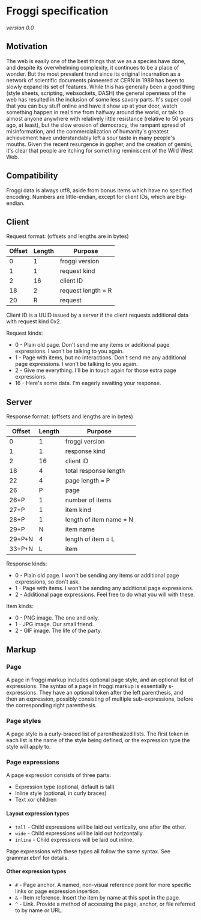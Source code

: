 # Froggi specification

*version 0.0*

## Motivation

The web is easily one of the best things that we as a species have done, and
despite its overwhelming complexity, it continues to be a place of wonder. But
the most prevalent trend since its original incarnation as a network of
scientific documents pioneered at CERN in 1989 has been to slowly expand its set
of features. While this has generally been a good thing (style sheets,
scripting, websockets, DASH) the general openness of the web has resulted in the
inclusion of some less savory parts. It's super cool that you can buy stuff
online and have it show up at your door, watch something happen in real time
from halfway around the world, or talk to almost anyone anywhere with relatively
little resistance (relative to 50 years ago, at least), but the slow erosion of
democracy, the rampant spread of misinformation, and the commercialization of
humanity's greatest achievement have understandably left a sour taste in many
people's mouths. Given the recent resurgence in gopher, and the creation of
gemini, it's clear that people are itching for something reminiscent of the Wild
West Web.

## Compatibility

Froggi data is always utf8, aside from bonus items which have no specified
encoding. Numbers are little-endian, except for client IDs, which are
big-endian.

## Client

Request format: (offsets and lengths are in bytes)

|Offset|Length|Purpose|
|-|-|-|
|0|1|froggi version|
|1|1|request kind|
|2|16|client ID|
|18|2|request length = R|
|20|R|request|

Client ID is a UUID issued by a server if the client requests additional data
with request kind 0x2.

Request kinds:

* 0 - Plain old page. Don't send me any items or additional page expressions.
  I won't be talking to you again.
* 1 - Page with items, but no interactions. Don't send me any additional page
  expressions. I won't be talking to you again.
* 2 - Give me everything. I'll be in touch again for those extra page
  expressions.
* 16 - Here's some data. I'm eagerly awaiting your response.

## Server

Response format: (offsets and lengths are in bytes)

|Offset|Length|Purpose|
|-|-|-|
|0|1|froggi version|
|1|1|response kind|
|2|16|client ID|
|18|4|total response length|
|22|4|page length = P|
|26|P|page|
|26+P|1|number of items|
|27+P|1|item kind|
|28+P|1|length of item name = N|
|29+P|N|item name|
|29+P+N|4|length of item = L|
|33+P+N|L|item|

Response kinds:

* 0 - Plain old page. I won't be sending any items or additional page
  expressions, so don't ask.
* 1 - Page with items. I won't be sending any additional page expressions.
* 2 - Additional page expressions. Feel free to do what you will with these.

Item kinds:

* 0 - PNG image. The one and only.
* 1 - JPG image. Our small friend.
* 2 - GIF image. The life of the party.

## Markup

### Page

A page in froggi markup includes optional page style, and an optional list of
expressions. The syntax of a page in froggi markup is essentially s-expressions.
They have an optional token after the left parenthesis, and then an expression,
possibly consisting of multiple sub-expressions, before the corresponding right
parenthesis.

### Page styles

A page style is a curly-braced list of parenthesized lists. The first token in
each list is the name of the style being defined, or the expression type the
style will apply to.

### Page expressions

A page expression consists of three parts:

* Expression type (optional, default is tall)
* Inline style (optional, in curly braces)
* Text xor children

#### Layout expression types

* `tall` - Child expressions will be laid out vertically, one after the other.
* `wide` - Child expressions will be laid out horizontally.
* `inline` - Child expressions will be laid out inline.

Page expressions with these types all follow the same syntax. See grammar.ebnf
for details.

#### Other expression types

* `#` - Page anchor. A named, non-visual reference point for more specific
  links or page expression insertion.
* `&` - Item reference. Insert the item by name at this spot in the page.
* `^` - Link. Provide a method of accessing the page, anchor, or file referred
  to by name or URL.
